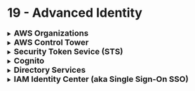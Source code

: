 # 19 - Advanced Identity

<details>
  	<summary>
		<strong>
			<font size=4>
				AWS Organizations
			</font>
		</strong>
	</summary>
	<font size=4>
		Create and manage multiple AWS accounts
	</font>
	<br>
	<font size=4>
		&nbsp;&nbsp;&nbsp;&nbsp; - <strong>Service Control Policies (SCP)</strong> = Control the API actions privileges for an account
	</font>
	<br>
	<font size=4>
		&nbsp;&nbsp;&nbsp;&nbsp; - <strong>Consolidated billing</strong> = Volume pricing discounts in a single monthly bill for multiple AWS accounts (aggregate/pool usage); Tiered pricing choices 
	</font>
</details>
<details>
  	<summary>
		<strong>
			<font size=4>
				AWS Control Tower
			</font>
		</strong>
	</summary>
	<font size=4>
		Automated best practice blueprints to build multi-account environments
	</font>
</details>
<details>
  	<summary>
		<strong>
			<font size=4>
				Security Token Sevice (STS)
			</font>
		</strong>
	</summary>
	<font size=4>
		Temporary, limited privilege credentials to access AWS resources
	</font>
</details>
<details>
  	<summary>
		<strong>
			<font size=4>
				Cognito
			</font>
		</strong>
	</summary>
	<font size=4>
		Add user sign-up, sign-in, and access control into applications
	</font>
</details>
<details>
  	<summary>
		<strong>
			<font size=4>
				Directory Services
			</font>
		</strong>
	</summary>
	<font size=4>
		Integrate Microsoft Active Directory into AWS
	</font>
</details>
<details>
  	<summary>
		<strong>
			<font size=4>
				IAM Identity Center (aka Single Sign-On SSO)
			</font>
		</strong>
	</summary>
	<font size=4>
		1 Login for multiple AWS accounts and applications; <strong>Federation</strong> = Use existing corporate credentials
	</font>
</details>